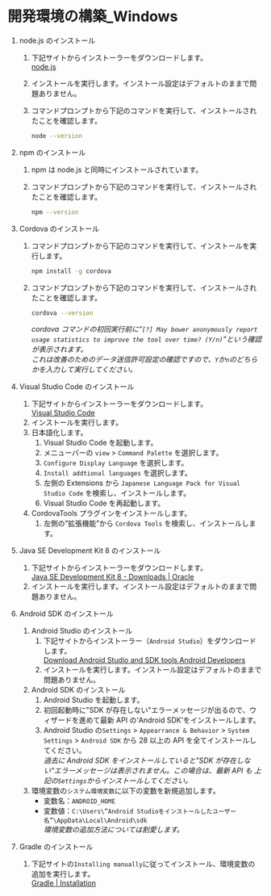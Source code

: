 # 開発環境の構築\_Windows

1. node.js のインストール

   1. 下記サイトからインストーラーをダウンロードします。  
      [node.js](https://nodejs.org/ja/)
   2. インストールを実行します。インストール設定はデフォルトのままで問題ありません。
   3. コマンドプロンプトから下記のコマンドを実行して、インストールされたことを確認します。

      ```bash
      node --version
      ```

2. npm のインストール

   1. npm は node.js と同時にインストールされています。
   2. コマンドプロンプトから下記のコマンドを実行して、インストールされたことを確認します。

      ```bash
      npm --version
      ```

3. Cordova のインストール

   1. コマンドプロンプトから下記のコマンドを実行して、インストールを実行します。

      ```bash
      npm install -g cordova
      ```

   2. コマンドプロンプトから下記のコマンドを実行して、インストールされたことを確認します。

      ```bash
      cordova --version
      ```

      _cordova コマンドの初回実行前に”`[?] May bower anonymously report usage statistics to improve the tool over time? (Y/n)`”という確認が表示されます。  
      これは改善のためのデータ送信許可設定の確認ですので、`Y`か`n`のどちらかを入力して実行してください。_

4. Visual Studio Code のインストール
   1. 下記サイトからインストーラーをダウンロードします。  
      [Visual Studio Code](https://code.visualstudio.com/)
   2. インストールを実行します。
   3. 日本語化します。
      1. Visual Studio Code を起動します。
      2. メニューバーの `view` > `Command Palette` を選択します。
      3. `Configure Display Language` を選択します。
      4. `Install addtional languages` を選択します。
      5. 左側の Extensions から `Japanese Language Pack for Visual Studio Code` を検索し、インストールします。
      6. Visual Studio Code を再起動します。
   4. CordovaTools プラグインをインストールします。
      1. 左側の”拡張機能”から `Cordova Tools` を検索し、インストールします。

5. Java SE Development Kit 8 のインストール
   1. 下記サイトからインストーラーをダウンロードします。  
      [Java SE Development Kit 8 - Downloads | Oracle](https://www.oracle.com/jp/java/technologies/javase/javase-jdk8-downloads.html)
   2. インストールを実行します。インストール設定はデフォルトのままで問題ありません。

6. Android SDK のインストール
   1. Android Studio のインストール
      1. 下記サイトからインストーラー（`Android Studio`）をダウンロードします。  
         [Download Android Studio and SDK tools Android Developers](https://developer.android.com/studio)
      2. インストールを実行します。インストール設定はデフォルトのままで問題ありません。
   2. Android SDK のインストール
      1. Android Studio を起動します。
      2. 初回起動時に"SDK が存在しない"エラーメッセージが出るので、ウィザードを進めて最新 API の'Android SDK'をインストールします。
      3. Android Studio の`Settings` > `Appearrance & Behavior` > `System Settings` > `Android SDK` から 28 以上の API を全てインストールしてください。  
         _過去に Android SDK をインストールしていると"SDK が存在しない"エラーメッセージは表示されません。この場合は、最新 API も 上記の`Settings`からインストールしてください。_
   3. 環境変数の`システム環境変数`に以下の変数を新規追加します。
      * 変数名：`ANDROID_HOME`
      * 変数値：`C:\Users\”Android Studioをインストールしたユーザー名”\AppData\Local\Android\sdk`  
        _環境変数の追加方法については割愛します。_

7. Gradle のインストール

   1. 下記サイトの`Installing manually`に従ってインストール、環境変数の追加を実行します。  
      [Gradle | Installation](https://gradle.org/install/)
